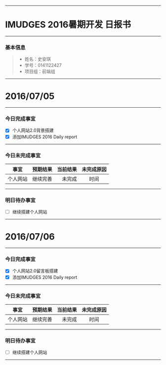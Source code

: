 -------
# IMUDGES 2016暑期开发 日报书


-------


### 基本信息

> * 姓名：史安琪
> * 学号：0141122427
> * 项目组：前端组

-------


# 2016/07/05

-------

### 今日完成事宜
- [x]  个人网站2.0背景搭建
- [x]  添加IMUDGES 2016 Daily report

-----
### 今日未完成事宜


| 事宜     |预期结果| 当前结果  | 未完成原因   | 
| --------   | -----:  | -----:  | :----:  |
| 个人网站     | 继续完善    | 未完成   | 时间   | 


------
### 明日待办事宜
- [ ] 继续搭建个人网站
-------


# 2016/07/06

-------

### 今日完成事宜
- [x]  个人网站2.0留言板搭建
- [x]  添加IMUDGES 2016 Daily report

-----
### 今日未完成事宜


| 事宜     |预期结果| 当前结果  | 未完成原因   | 
| --------   | -----:  | -----:  | :----:  |
| 个人网站     | 继续完善    | 未完成   | 时间   | 


------
### 明日待办事宜
- [ ] 继续搭建个人网站
-------











